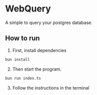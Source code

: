 # WebQuery

A simple to query your postgres database.

## How to run

1. First, install dependencies

```bash
bun install
```

2. Then start the program.

```bash
bun run index.ts
```

3. Follow the instructions in the terminal
